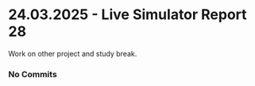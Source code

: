 <h1>24.03.2025 - Live Simulator Report 28</h1>

<p>
    Work on other project and study break.
</p>

<h3>No Commits</h3>